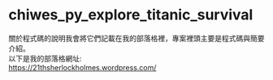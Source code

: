 # chiwes_py_explore_titanic_survival

關於程式碼的說明我會將它們記載在我的部落格裡，專案裡頭主要是程式碼與簡要介紹。<br>
以下是我的部落格網址:<br>
https://21thsherlockholmes.wordpress.com/
